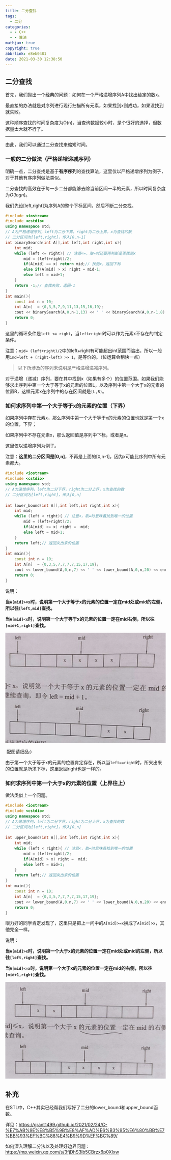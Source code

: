 ```yaml
---
title: 二分查找
tags:
  - 二分
categories:
  - - C++
  - - 算法
mathjax: true
copyright: true
abbrlink: e8eb0481
date: 2021-03-30 12:38:50
---
```


## 二分查找

首先，我们抛出一个经典的问题：如何在一个严格递增序列A中找出给定的数x。

<!--more-->

最直接的办法就是对序列进行现行扫描所有元素，如果找到x则成功，如果没找到就失败。

这种顺序查找的时间复杂度为O(n)，当查询数据较小时，是个很好的选择，但数据量太大就不行了。

---

由此，我们可以通过二分查找来缩短时间。

### 一般的二分做法（严格递增递减序列）

明确一点，二分查找是基于**有序序列**的查找算法，这里仅以严格递增序列为例子，对于其他有序序列做法类似。

二分查找的高效在于每一步二分都能够去除当前区间一半的元素，所以时间复杂度为$O(log n)$。

我们先设[left,right]为序列A的整个下标区间，然后不断二分查找。

```c++
#include <iostream>
#include <cstdio>
using namespace std;
// A为严格递增序列，left为二分下界，right为二分上界，x为查找的数
// 二分区间为[left,right]，传入[0,n-1]
int binarySearch(int A[],int left,int right,int x){
    int mid;
    while (left <= right){ // 注意<=，取=时还要再判断是否找到x
        mid = (left+right)/2;
        if(A[mid] == x) return mid;// 找到x，返回下标
        else if(A[mid] > x) right = mid-1;
        else left = mid+1;
    }
    return -1;// 查找失败，返回-1
}
int main(){
    const int n = 10;
    int A[n]  = {0,3,5,7,9,11,13,15,16,19};
    cout << binarySearch(A,0,n-1,13) << ' ' << binarySearch(A,0,n-1,8) << endl;
    return 0;
}
```

这里的循环条件是`left <= right`，当`left>right`时可以作为元素x不存在的判定条件。

注意：`mid= (left+right)/2`中的left+right有可能超出int范围而溢出，所以一般用`imd=left + (right-left) >> 1`，是等价的。（位运算会稍快一点）

> 以下所涉及的序列未说明是严格递增递减序列。

对于递增（递减）序列，要在其中找到x（如果有多个）的位置范围。如果我们能够求出序列中第一个大于等于x的元素的位置L，以及序列中第一个大于x的元素的位置R，这样元素x在序列中的存在区间就是`[L,R)`。

### 如何求序列中第一个大于等于x的元素的位置（下界）

如果序列中存在元素x，那么序列中第一个大于等于x的元素的位置也就是第一个x的位置，下界；

如果序列中不存在元素x，那么返回值是序列中下标，或者是n。

这里仅以递增序列为例子。

注意：**这里的二分区间是[0,n]**，不再是上面的[0,n-1]，因为x可能比序列中所有元素都大。

```c++
#include <iostream>
#include <cstdio>
using namespace std;
// A为递增序列，left为二分下界，right为二分上界，x为查找的数
// 二分区间为[left,right]，传入[0,n]

int lower_bound(int A[],int left,int right,int x){
    int mid;
    while (left < right){ // 注意<，取=时意味着找到唯一的位置
        mid = (left+right)/2;
        if(A[mid] >= x) right =  mid;
        else left = mid+1;
    }
    return left;// 返回夹出来的位置
}
int main(){
    const int n = 10;
    int A[n]  = {0,3,5,7,7,7,7,15,17,19};
    cout << lower_bound(A,0,n,7) << ' ' << lower_bound(A,0,n,20) << endl;
    return 0;
}
```

说明：

**当`A[mid]>=x`时，说明第一个大于等于x的元素的位置一定在mid处或mid的左侧，所以往`[left,mid]`查找。**

**当`A[mid]<x`时，说明第一个大于等于x的元素的位置一定在mid右侧，所以往`[mid+1,right]`查找。**

![image-20210331213556498](二分查找/image-20210331213556498.png)

​																			配图请细品:)

由于第一个大于等于x的元素的位置肯定存在，所以当`left==right`时，所夹出来的位置就是所求下标，这里返回right也是一样的。

### 如何求序列中第一个大于x的元素的位置（上界往上）

做法类似上一个问题。

```c++
#include <iostream>
#include <cstdio>
using namespace std;
// A为递增序列，left为二分下界，right为二分上界，x为查找的数
// 二分区间为[left,right]，传入[0,n]

int upper_bound(int A[],int left,int right,int x){
    int mid;
    while (left < right){ // 注意<，取=时意味着找到唯一的位置
        mid = (left+right)/2;
        if(A[mid] > x) right =  mid;
        else left = mid+1;
    }
    return left;// 返回夹出来的位置
}
int main(){
    const int n = 10;
    int A[n]  = {0,3,5,7,7,7,7,15,17,19};
    cout << lower_bound(A,0,n,7) << ' ' << lower_bound(A,0,n,20) << endl;
    return 0;
}
```

眼力好的同学肯定发现了，这里只是把上一问中的`A[mid]>=x`换成了`A[mid]>x`，其他完全一样。

说明：

**当`A[mid]>x`时，说明第一个大于x的元素的位置一定在mid处或mid的左侧，所以往`[left,right]`查找。**

**当`A[mid]<=x`时，说明第一个大于x的元素的位置一定在mid的右侧，所以往`[mid+1,right]`查找。**

![image-20210331212741322](二分查找/image-20210331212741322.png)

## 补充

在STL中，C++其实已经帮我们写好了二分的lower_bound和upper_bound函数。

详见：https://grant1499.github.io/2021/02/24/C-%E7%AB%9E%E8%B5%9B%E8%AF%AD%E6%B3%95%E6%80%BB%E7%BB%93%EF%BC%88%E4%B9%9D%EF%BC%89/

如何深入理解二分法以及处理好边界问题：https://mp.weixin.qq.com/s/3fjDhS3lb5CBrzx6p0XIxw

